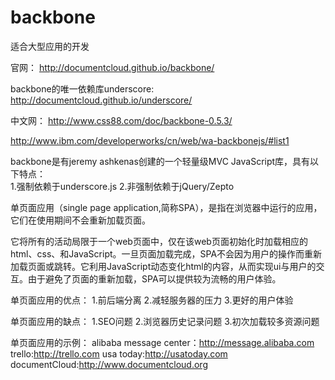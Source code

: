 # backbone
适合大型应用的开发

官网：
http://documentcloud.github.io/backbone/

backbone的唯一依赖库underscore:
http://documentcloud.github.io/underscore/

中文网：
http://www.css88.com/doc/backbone-0.5.3/

http://www.ibm.com/developerworks/cn/web/wa-backbonejs/#list1

backbone是有jeremy ashkenas创建的一个轻量级MVC JavaScript库，具有以下特点：    
1.强制依赖于underscore.js   2.非强制依赖于jQuery/Zepto

单页面应用（single page application,简称SPA），是指在浏览器中运行的应用，它们在使用期间不会重新加载页面。

它将所有的活动局限于一个web页面中，仅在该web页面初始化时加载相应的html、css、和JavaScript。一旦页面加载完成，SPA不会因为用户的操作而重新加载页面或跳转。它利用JavaScript动态变化html的内容，从而实现ui与用户的交互。由于避免了页面的重新加载，SPA可以提供较为流畅的用户体验。

单页面应用的优点：
1.前后端分离  2.减轻服务器的压力  3.更好的用户体验

单页面应用的缺点：
1.SEO问题  2.浏览器历史记录问题  3.初次加载较多资源问题

单页面应用的示例：
alibaba message center：http://message.alibaba.com
trello:http://trello.com
usa today:http://usatoday.com
documentCloud:http://www.documentcloud.org

